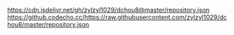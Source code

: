 https://cdn.jsdelivr.net/gh/zylzyl1029/dchou8@master/repository.json
https://github.codecho.cc/https://raw.githubusercontent.com/zylzyl1029/dchou8/master/repository.json